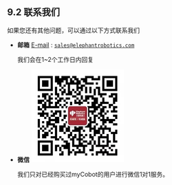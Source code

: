## 9.2 联系我们
如果您还有其他问题，可以通过以下方式联系我们
+ **邮箱**
  [E-mail](sales@elephantrobotics.com) : <code class="copyable">sales@elephantrobotics.com</code>

  我们会在1~2个工作日内回复
+ **微信**
![](../img/wechat.png)

    我们只对已经购买过myCobot的用户进行微信1对1服务。